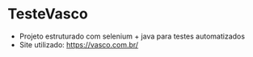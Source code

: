 # TesteVasco

- Projeto estruturado com selenium + java  para testes automatizados 
- Site utilizado: https://vasco.com.br/
